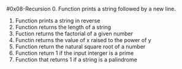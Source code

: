 #0x08-Recursion
0. Function prints a string followed by a new line.
1. Function prints a string in reverse
2. Function returns the length of a string
3. Fuction returns the factorial of a given number
4. Functin returns the value of x raised to the power of y
5. Function return the natural square root of a number
6. Function return 1 if the input interger is a prime
100. Function that returns 1 if a string is a palindrome
